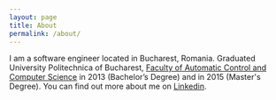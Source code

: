 ```yaml
---
layout: page
title: About
permalink: /about/
---
```


I am a software engineer located in Bucharest, Romania. Graduated University Politechnica of Bucharest, [Faculty of Automatic Control and Computer Science](http://www.upb.ro/en/the-faculty-of-automatic-control-and-computer-science.html) in 2013 (Bachelor’s Degree) and in 2015 (Master's Degree). You can find out more about me on [Linkedin](https://www.linkedin.com/in/bogdan-stirbat-486a286a/).